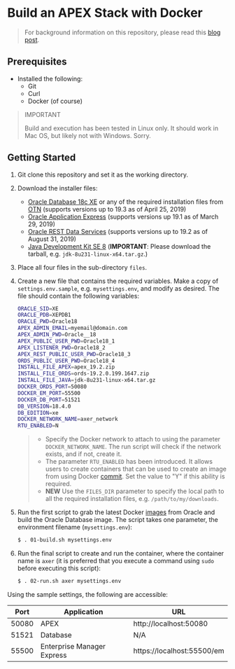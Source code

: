 # Build an APEX Stack with Docker

> For background information on this repository, please read this [blog post](https://fuzziebrain.com/content/id/1902/).

## Prerequisites

* Installed the following:
    * Git
    * Curl
    * Docker (of course)

> IMPORTANT
>
> Build and execution has been tested in Linux only. It should work in Mac OS, but likely not with Windows. Sorry.

## Getting Started

1. Git clone this repository and set it as the working directory.
2. Download the installer files:
    * [Oracle Database 18c XE](https://oracle.com/xe) or any of the required installation files from [OTN](https://www.oracle.com/technetwork/database/) (supports versions up to 19.3 as of April 25, 2019)
    * [Oracle Application Express](https://apex.oracle.com/download) (supports versions up 19.1 as of March 29, 2019)
    * [Oracle REST Data Services](https://www.oracle.com/technetwork/developer-tools/rest-data-services/downloads/index.html) (supports versions up to 19.2 as of August 31, 2019)
    * [Java Development Kit SE 8](https://www.oracle.com/technetwork/java/javase/downloads/) (**IMPORTANT**: Please download the tarball, e.g. `jdk-8u231-linux-x64.tar.gz`.)
3. Place all four files in the sub-directory `files`.
4. Create a new file that contains the required variables. Make a copy of `settings.env.sample`, e.g. `mysettings.env`, and modify as desired. The file should contain the following variables:
    ```bash
    ORACLE_SID=XE
    ORACLE_PDB=XEPDB1
    ORACLE_PWD=Oracle18
    APEX_ADMIN_EMAIL=myemail@domain.com
    APEX_ADMIN_PWD=Oracle__18
    APEX_PUBLIC_USER_PWD=Oracle18_1
    APEX_LISTENER_PWD=Oracle18_2
    APEX_REST_PUBLIC_USER_PWD=Oracle18_3
    ORDS_PUBLIC_USER_PWD=Oracle18_4
    INSTALL_FILE_APEX=apex_19.2.zip
    INSTALL_FILE_ORDS=ords-19.2.0.199.1647.zip
    INSTALL_FILE_JAVA=jdk-8u231-linux-x64.tar.gz
    DOCKER_ORDS_PORT=50080
    DOCKER_EM_PORT=55500
    DOCKER_DB_PORT=51521
    DB_VERSION=18.4.0
    DB_EDITION=xe
    DOCKER_NETWORK_NAME=axer_network
    RTU_ENABLED=N
    ```

    > * Specify the Docker network to attach to using the parameter `DOCKER_NETWORK_NAME`. The run script will check if the network exists, and if not, create it.
    > * The parameter `RTU_ENABLED` has been introduced. It allows users to create containers that can be used to create an image from using Docker [commit](https://docs.docker.com/engine/reference/commandline/commit/). Set the value to "Y" if this ability is required.
    > * **NEW** Use the `FILES_DIR` parameter to specify the local path to all the required installation files, e.g. `/path/to/my/downloads`.
5. Run the first script to grab the latest Docker [images](https://github.com/oracle/docker-images) from Oracle and build the Oracle Database image. The script takes one parameter, the environment filename (`mysettings.env`):
    ```bash
    $ . 01-build.sh mysettings.env
    ```
6. Run the final script to create and run the container, where the container name is `axer` (it is preferred that you execute a command using `sudo` before executing this script):
    ```bash
    $ . 02-run.sh axer mysettings.env
    ```

Using the sample settings, the following are accessible:

| Port | Application | URL |
|-|-|-|
| 50080 | APEX | http://localhost:50080 |
| 51521 | Database | N/A |
| 55500 | Enterprise Manager Express | https://localhost:55500/em |
